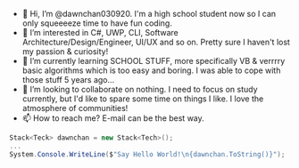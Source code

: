 - 👋 Hi, I’m @dawnchan030920. I'm a high school student now so I can only squeeeeze time to have fun coding.
- 👀 I’m interested in C#, UWP, CLI, Software Architecture/Design/Engineer, UI/UX and so on. Pretty sure I haven't lost my passion & curiosity!
- 🌱 I’m currently learning SCHOOL STUFF, more specifically VB & verrrry basic algorithms which is too easy and boring. I was able to cope with those stuff 5 years ago...
- 💞️ I’m looking to collaborate on nothing. I need to focus on study currently, but I'd like to spare some time on things I like. I love the atmosphere of communities!
- 📫 How to reach me? E-mail can be the best way.

```csharp
Stack<Teck> dawnchan = new Stack<Tech>();
...
System.Console.WriteLine($"Say Hello World!\n{dawnchan.ToString()}");
```
